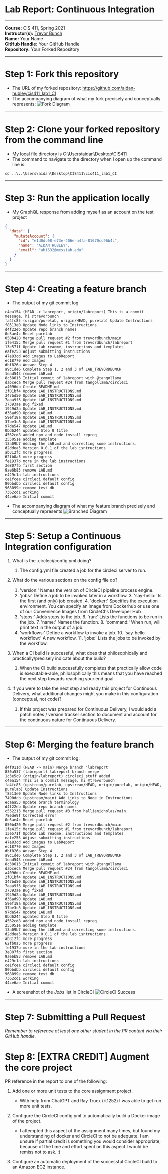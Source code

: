 # Lab Report: Continuous Integration
___
**Course:** CIS 411, Spring 2021  
**Instructor(s):** [Trevor Bunch](https://github.com/trevordbunch)  
**Name:** Your Name  
**GitHub Handle:** Your GitHub Handle  
**Repository:** Your Forked Repository  
___

# Step 1: Fork this repository
- The URL of my forked repository: https://github.com/aidan-hubley/cis411_lab1_CI
- The accompanying diagram of what my fork precisely and conceptually represents:
![Fork Diagram](../assets/fork_diagram.png)

___

# Step 2: Clone your forked repository from the command line  
- My local file directory is C:\Users\aidan\Desktop\CIS411
- The command to navigate to the directory when I open up the command line is:
```
cd ..\..\Users\aidan\Desktop\CIS411\cis411_lab1_CI
```

___

# Step 3: Run the application locally
- My GraphQL response from adding myself as an account on the test project
``` json
{
  "data": {
    "mutateAccount": {
      "id": "e1d0dc08-e73e-406e-a4fa-81670cc96b4c",
      "name": "AIDAN HUBLEY",
      "email": "ah1632@messiah.edu"
    }
  }
}
```

___

# Step 4: Creating a feature branch
- The output of my git commit log
```
c4ea154 (HEAD -> labreport, origin/labreport) This is a commit message, hi @trevorbunch
fa4fc85 (origin/purelab, origin/HEAD, purelab) Update Instructions
f8513e0 Update Node links to Instructions
d4f22eb Update repo branch names
0e3ae4c Reset purelab
050b420 Merge pull request #2 from trevordbunch/main
1fe415c Merge pull request #1 from trevordbunch/labreport
13e571f Update Lab readme, instructions and templates
eafe253 Adjust submitting instructions
47e83cd Add images to LabReport
ec18770 Add Images
dbf826a Answer Step 4
a9c1de6 Complete Step 1, 2 and 3 of LAB_TREVORDBUNCH
1ead543 remove LAB.md
8c38613 Initial commit of labreport with @tangollama
dabceca Merge pull request #24 from tangollama/circleci
a4096db Create README.md
2f01bf4 Update LAB_INSTRUCTIONS.md
347bd50 Update LAB_INSTRUCTIONS.md
7aaa9f3 Update LAB_INSTRUCTIONS.md
37393ae Bug fixed
1949d2a Update LAB_INSTRUCTIONS.md
d36ad90 Update LAB.md
59ef18a Update LAB_INSTRUCTIONS.md
37be3c8 Update LAB_INSTRUCTIONS.md
97da547 Update LAB.md
0bd6244 updated Step 0 title
4562cd8 added npm and node install repreq
255051e adding template
13a09b7 Adding the LAB.md and correcting some instructions.
d2ddea5 Version 0.0.1 of the lab isntructions
ab312fc more progress
62fb0a5 more progress
fe1937b more in the lab instructions
3e807fb first section
9ae6b83 remove LAB.md
e429c1a lab instructions
ce1fcea circleci default config
80bbdbb circleci default config
968099e remove test db
7362cd1 working
44ce6ae Initial commit
```
- The accompanying diagram of what my feature branch precisely and conceptually represents
![Branched Diagram](../assets/branched_diagram.png)

___

# Step 5: Setup a Continuous Integration configuration
1. What is the .circleci/config.yml doing?
   1. The config.yml file created a job for the circleci server to run.


2. What do the various sections on the config file do?
   1. 'version:' Names the version of CircleCI pipeline process engine.
   2. 'jobs:' Define a job to be invoked later in a workflow.
      3. 'say-hello:' Is the first (and only) job created.
      4. 'docker:' Specifies the execution environment. You can specify an image from Dockerhub or use one of our Convenience Images from CircleCI's Developer Hub
   5. 'steps:' Adds steps to the job.
      6. 'run:' Lists the functions to be run in the job.
         7. 'name:' Names the function.
         8. 'command:' When run, will print text in the output of a job.
   9. 'workflows:' Define a workflow to invoke a job.
      10. 'say-hello-workflow:' A new workflow.
          11. 'jobs:' Lists the jobs to be invoked by the workflow.


3. When a CI build is successful, what does that philosophically and practically/precisely indicate about the build?  
   1. When the CI build successfully completes that practically allow code is executable-able, philosophically this means that you have reached the next step towards reaching your end goal.


4. If you were to take the next step and ready this project for Continuous Delivery, what additional changes might you make in this configuration (conceptual, not code)?
   1. If this project was prepared for Continuous Delivery, I would add a patch notes / version tracker section to document and account for the continuous nature for Continuous Delivery.

___

# Step 6: Merging the feature branch
* The output of my git commit log:
```
d4f011d (HEAD -> main) Merge branch 'labreport'
830a537 (labreport) labreport branch merge
1c3e5c9 (origin/labreport) circleci stuff added
c4ea154 This is a commit message, hi @trevorbunch
fa4fc85 (upstream/purelab, upstream/HEAD, origin/purelab, origin/HEAD, purelab) Update Instructions
f8513e0 Update Node links to Instructions
7490dcb (upstream/main) Add Links to Node in Instructions
ecaaa53 Update branch terminology
d4f22eb Update repo branch names
c552213 Merge pull request #3 from hallienicholas/main
78ede9f Corrected error
0e3ae4c Reset purelab
050b420 Merge pull request #2 from trevordbunch/main
1fe415c Merge pull request #1 from trevordbunch/labreport
13e571f Update Lab readme, instructions and templates
eafe253 Adjust submitting instructions
47e83cd Add images to LabReport
ec18770 Add Images
dbf826a Answer Step 4
a9c1de6 Complete Step 1, 2 and 3 of LAB_TREVORDBUNCH
1ead543 remove LAB.md
8c38613 Initial commit of labreport with @tangollama
dabceca Merge pull request #24 from tangollama/circleci
a4096db Create README.md
2f01bf4 Update LAB_INSTRUCTIONS.md
347bd50 Update LAB_INSTRUCTIONS.md
7aaa9f3 Update LAB_INSTRUCTIONS.md
37393ae Bug fixed
1949d2a Update LAB_INSTRUCTIONS.md
d36ad90 Update LAB.md
59ef18a Update LAB_INSTRUCTIONS.md
37be3c8 Update LAB_INSTRUCTIONS.md
97da547 Update LAB.md
0bd6244 updated Step 0 title
4562cd8 added npm and node install repreq
255051e adding template
13a09b7 Adding the LAB.md and correcting some instructions.
d2ddea5 Version 0.0.1 of the lab isntructions
ab312fc more progress
62fb0a5 more progress
fe1937b more in the lab instructions
3e807fb first section
9ae6b83 remove LAB.md
e429c1a lab instructions
ce1fcea circleci default config
80bbdbb circleci default config
968099e remove test db
7362cd1 working
44ce6ae Initial commit
```

* A screenshot of the _Jobs_ list in CircleCI
![CircleCI Success](../assets/screenshot.png)

___
# Step 7: Submitting a Pull Request
_Remember to reference at least one other student in the PR content via their GitHub handle._


# Step 8: [EXTRA CREDIT] Augment the core project
PR reference in the report to one of the following:

1. Add one or more unit tests to the core assignment project. 

   - With help from ChatGPT and Ray Truex (rt1252) I was able to get run more unit tests.

2. Configure the CircleCI config.yml to automatically build a Docker image of the project.

   - I attempted this aspect of the assignment many times, but found my understanding of docker and CircleCI to not be adequate. I am unsure if partial credit is something you would consider appropriate; because of the time and effort spent on this aspect I would be remiss not to ask. :)

3. Configure an automatic deployment of the successful CircleCI build to an Amazon EC2 instance.
